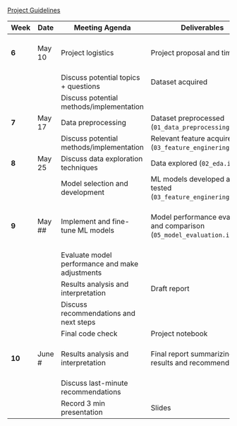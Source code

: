 
[Project Guidelines](https://docs.google.com/document/d/1VCTgKDYME7eK4ETNuDsCDOB6EO2HRAp1OiwYNswPAsc/edit)

| **Week** | **Date**| **Meeting Agenda**                            | **Deliverables**                                          | **Assignments**                                  |
|----------|---------|-----------------------------------------------|-----------------------------------------------------------|----------------------------------------------|
| **6**    | May 10  | Project logistics                             | Project proposal and timeline                             | **HW 5: Project proposal due 5/12**          |
|          |         | Discuss potential topics + questions          | Dataset acquired                                          |                                              |
|          |         | Discuss potential methods/implementation     |                                                           |                                              |
| **7**    | May 17  | Data preprocessing                            | Dataset preprocessed (`01_data_preprocessing.ipynb`)      |                                              |
|          |         | Discuss potential methods/implementation      | Relevant feature acquired (`03_feature_enginering.ipynb`) |                                              |
| **8**    | May 25  | Discuss data exploration techniques           | Data explored (`02_eda.ipynb`)                            |                                              |
|          |         | Model selection and development               | ML models developed and tested (`03_feature_enginering.ipynb`) |                                         
| **9**    | May ##  | Implement and fine-tune ML models             | Model performance evaluation and comparison (`05_model_evaluation.ipynb`)| **HW 7: Revised project proposal due 6/2**   |                             
|          |         | Evaluate model performance and make adjustments |                                                         |                                              |
|          |         | Results analysis and interpretation           | Draft report                                              | 
|          |         | Discuss recommendations and next steps        |                                                           |                                              |
|          |         | Final code check                              | Project notebook                                          |                                              |
| **10**   | June #  | Results analysis and interpretation           | Final report summarizing the results and recommendations  | **Final report and presentation due 6/9**    |
|          |         | Discuss last-minute recommendations           |                                                           |                                              |
|          |         | Record 3 min presentation                     | Slides                                                    |                                              |


